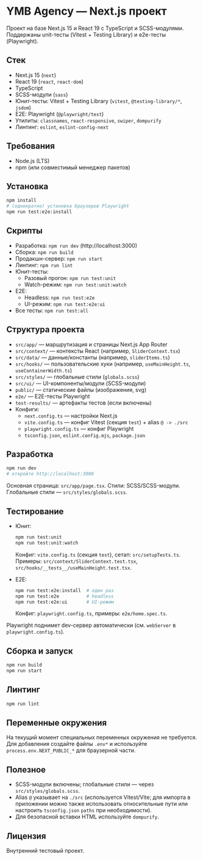 # YMB Agency — Next.js проект

Проект на базе Next.js 15 и React 19 с TypeScript и SCSS-модулями. Поддержаны unit-тесты (Vitest + Testing Library) и e2e-тесты (Playwright).

## Стек

- Next.js 15 (`next`)
- React 19 (`react`, `react-dom`)
- TypeScript
- SCSS-модули (`sass`)
- Юнит-тесты: Vitest + Testing Library (`vitest`, `@testing-library/*`, `jsdom`)
- E2E: Playwright (`@playwright/test`)
- Утилиты: `classnames`, `react-responsive`, `swiper`, `dompurify`
- Линтинг: `eslint`, `eslint-config-next`

## Требования

- Node.js (LTS)
- npm (или совместимый менеджер пакетов)

## Установка

```bash
npm install
# (однократно) установка браузеров Playwright
npm run test:e2e:install
```

## Скрипты

- Разработка: `npm run dev` (http://localhost:3000)
- Сборка: `npm run build`
- Продакшн-сервер: `npm run start`
- Линтинг: `npm run lint`
- Юнит-тесты:
  - Разовый прогон: `npm run test:unit`
  - Watch-режим: `npm run test:unit:watch`
- E2E:
  - Headless: `npm run test:e2e`
  - UI-режим: `npm run test:e2e:ui`
- Все тесты: `npm run test:all`

## Структура проекта

- `src/app/` — маршрутизация и страницы Next.js App Router
- `src/context/` — контексты React (например, `SliderContext.tsx`)
- `src/data/` — данные/константы (например, `sliderItems.ts`)
- `src/hooks/` — пользовательские хуки (например, `useMainHeight.ts`, `useContainerWidth.ts`)
- `src/styles/` — глобальные стили (`globals.scss`)
- `src/ui/` — UI-компоненты/модули (SCSS-модули)
- `public/` — статические файлы (изображения, svg)
- `e2e/` — E2E-тесты Playwright
- `test-results/` — артефакты тестов (если включены)
- Конфиги:
  - `next.config.ts` — настройки Next.js
  - `vite.config.ts` — конфиг Vitest (секция `test`) + alias `@ -> ./src`
  - `playwright.config.ts` — конфиг Playwright
  - `tsconfig.json`, `eslint.config.mjs`, `package.json`

## Разработка

```bash
npm run dev
# откройте http://localhost:3000
```

Основная страница: `src/app/page.tsx`. Стили: SCSS/SCSS-модули. Глобальные стили — `src/styles/globals.scss`.

## Тестирование

- Юнит:
  ```bash
  npm run test:unit
  npm run test:unit:watch
  ```
  Конфиг: `vite.config.ts` (секция `test`), сетап: `src/setupTests.ts`.
  Примеры: `src/context/SliderContext.test.tsx`, `src/hooks/__tests__/useMainHeight.test.tsx`.

- E2E:
  ```bash
  npm run test:e2e:install  # один раз
  npm run test:e2e          # headless
  npm run test:e2e:ui       # UI-режим
  ```
  Конфиг: `playwright.config.ts`, примеры: `e2e/home.spec.ts`.

Playwright поднимет dev-сервер автоматически (см. `webServer` в `playwright.config.ts`).

## Сборка и запуск

```bash
npm run build
npm run start
```

## Линтинг

```bash
npm run lint
```

## Переменные окружения

На текущий момент специальных переменных окружения не требуется. Для добавления создайте файлы `.env*` и используйте `process.env.NEXT_PUBLIC_*` для браузерной части.

## Полезное

- SCSS-модули включены; глобальные стили — через `src/styles/globals.scss`.
- Alias `@` указывает на `./src` (используется Vitest/Vite; для импорта в приложении можно также использовать относительные пути или настроить `tsconfig.json` `paths` при необходимости).
- Для безопасной вставки HTML используйте `dompurify`.

## Лицензия

Внутренний тестовый проект.

